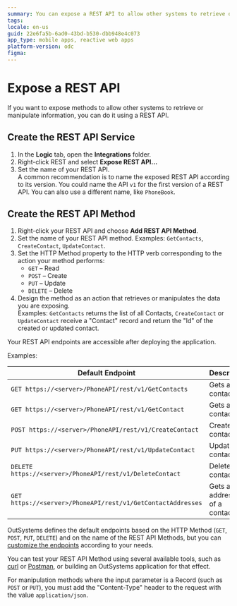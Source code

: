 ```yaml
---
summary: You can expose a REST API to allow other systems to retrieve or manipulate information.
tags:
locale: en-us
guid: 22e6fa5b-6ad0-43bd-b530-dbb948e4c073
app_type: mobile apps, reactive web apps
platform-version: odc
figma:
---
```

# Expose a REST API

If you want to expose methods to allow other systems to retrieve or manipulate information, you can do it using a REST API.

## Create the REST API Service

1. In the **Logic** tab, open the **Integrations** folder.
1. Right-click REST and select **Expose REST API...**
1. Set the name of your REST API.  
    A common recommendation is to name the exposed REST API according to its version. You could name the API `v1` for the first version of a REST API. You can also use a different name, like `PhoneBook`.  

## Create the REST API Method

1. Right-click your REST API and choose **Add REST API Method**.
1. Set the name of your REST API method. Examples: `GetContacts`, `CreateContact`, `UpdateContact`.
1. Set the HTTP Method property to the HTTP verb corresponding to the action your method performs:  
    * `GET` – Read
    * `POST` – Create
    * `PUT` – Update
    * `DELETE` – Delete
1. Design the method as an action that retrieves or manipulates the data you are exposing.  
    Examples: `GetContacts` returns the list of all Contacts, `CreateContact` or `UpdateContact` receive a "Contact" record and return the "Id" of the created or updated contact.

Your REST API endpoints are accessible after deploying the application.

Examples:

Default Endpoint | Description  
---|---  
`GET https://<server>/PhoneAPI/rest/v1/GetContacts` | Gets all contacts.
`GET https://<server>/PhoneAPI/rest/v1/GetContact` | Gets a contact.
`POST https://<server>/PhoneAPI/rest/v1/CreateContact` | Creates a contact.
`PUT https://<server>/PhoneAPI/rest/v1/UpdateContact` | Updates a contact.
`DELETE https://<server>/PhoneAPI/rest/v1/DeleteContact` | Deletes a contact.
`GET https://<server>/PhoneAPI/rest/v1/GetContactAddresses` | Gets all addresses of a contact.
  
OutSystems defines the default endpoints based on the HTTP Method (`GET`, `POST`, `PUT`, `DELETE`) and on the name of the REST API Methods, but you can [customize the endpoints](customize-rest-urls.md) according to your needs.

You can test your REST API Method using several available tools, such as [curl](https://curl.haxx.se/) or [Postman](https://www.postman.com), or building an OutSystems application for that effect.

For manipulation methods where the input parameter is a Record (such as `POST` or `PUT`), you must add the "Content-Type" header to the request with the value `application/json`.
